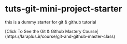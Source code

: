 # tuts-git-mini-project-starter
<p>this is a dummy starter for git &amp; github tutorial</p>
[Click To See the Git & Github Mastery Course](https://laraplus.ir/course/git-and-github-master-class)
